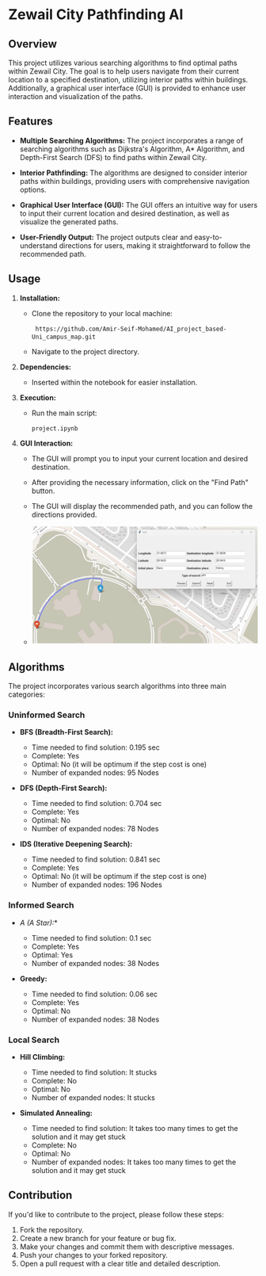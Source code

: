 # Zewail City Pathfinding AI

## Overview

This project utilizes various searching algorithms to find optimal paths within Zewail City. The goal is to help users navigate from their current location to a specified destination, utilizing interior paths within buildings. Additionally, a graphical user interface (GUI) is provided to enhance user interaction and visualization of the paths.

## Features

- **Multiple Searching Algorithms:** The project incorporates a range of searching algorithms such as Dijkstra's Algorithm, A* Algorithm, and Depth-First Search (DFS) to find paths within Zewail City.

- **Interior Pathfinding:** The algorithms are designed to consider interior paths within buildings, providing users with comprehensive navigation options.

- **Graphical User Interface (GUI):** The GUI offers an intuitive way for users to input their current location and desired destination, as well as visualize the generated paths.

- **User-Friendly Output:** The project outputs clear and easy-to-understand directions for users, making it straightforward to follow the recommended path.

## Usage

1. **Installation:**

   - Clone the repository to your local machine:
     ```
      https://github.com/Amir-Seif-Mohamed/AI_project_based-Uni_campus_map.git
     ```
   - Navigate to the project directory.

2. **Dependencies:**

   - Inserted within the notebook for easier installation. 

3. **Execution:**

   - Run the main script:
     ```
     project.ipynb
     ```

4. **GUI Interaction:**

   - The GUI will prompt you to input your current location and desired destination.

   - After providing the necessary information, click on the "Find Path" button.

   - The GUI will display the recommended path, and you can follow the directions provided.
   - ![GUI Screenshot](GUI_screenshot.png)


## Algorithms

The project incorporates various search algorithms into three main categories:

### Uninformed Search

- **BFS (Breadth-First Search):**
  - Time needed to find solution: 0.195 sec
  - Complete: Yes
  - Optimal: No (it will be optimum if the step cost is one)
  - Number of expanded nodes: 95 Nodes

- **DFS (Depth-First Search):**
  - Time needed to find solution: 0.704 sec
  - Complete: Yes
  - Optimal: No
  - Number of expanded nodes: 78 Nodes

- **IDS (Iterative Deepening Search):**
  - Time needed to find solution: 0.841 sec
  - Complete: Yes
  - Optimal: No (it will be optimum if the step cost is one)
  - Number of expanded nodes: 196 Nodes

### Informed Search

- **A* (A Star):**
  - Time needed to find solution: 0.1 sec
  - Complete: Yes
  - Optimal: Yes
  - Number of expanded nodes: 38 Nodes

- **Greedy:**
  - Time needed to find solution: 0.06 sec
  - Complete: Yes
  - Optimal: No
  - Number of expanded nodes: 38 Nodes

### Local Search

- **Hill Climbing:**
  - Time needed to find solution: It stucks
  - Complete: No
  - Optimal: No
  - Number of expanded nodes: It stucks

- **Simulated Annealing:**
  - Time needed to find solution: It takes too many times to get the solution and it may get stuck
  - Complete: No
  - Optimal: No
  - Number of expanded nodes: It takes too many times to get the solution and it may get stuck

## Contribution

If you'd like to contribute to the project, please follow these steps:

1. Fork the repository.
2. Create a new branch for your feature or bug fix.
3. Make your changes and commit them with descriptive messages.
4. Push your changes to your forked repository.
5. Open a pull request with a clear title and detailed description.
